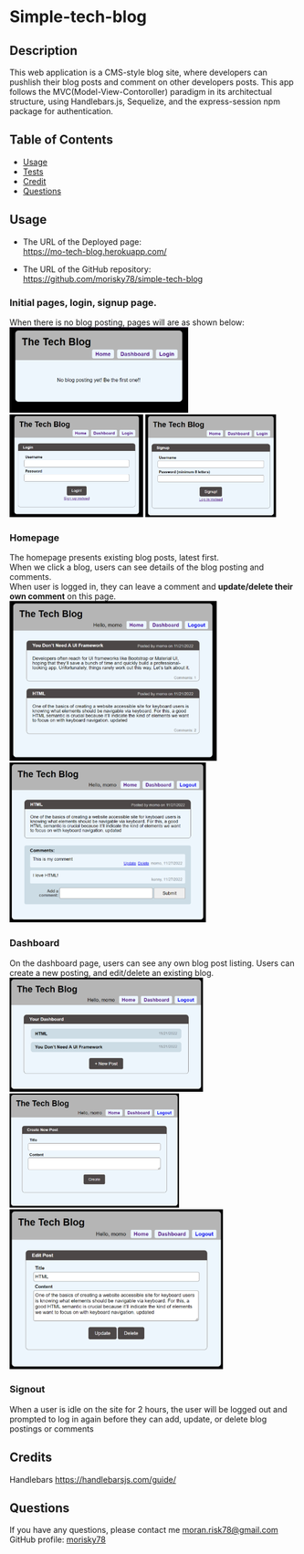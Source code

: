 # Simple-tech-blog

## Description
This web application is a CMS-style blog site, where developers can pushlish their blog posts and comment on other developers posts. This app follows the MVC(Model-View-Contoroller) paradigm in its architectual structure, using Handlebars.js, Sequelize, and the express-session npm package for authentication.

## Table of Contents

- [Usage](#usage)
- [Tests](#tests)
- [Credit](#credit)
- [Questions](#questions)

## Usage
- The URL of the Deployed page:  
https://mo-tech-blog.herokuapp.com/

- The URL of the GitHub repository:  
https://github.com/morisky78/simple-tech-blog

### Initial pages, login, signup page.
When there is no blog posting, pages will are as shown below:  
<img src="public/images/ss01.png" height="150" alt="Screenshot of no posting initial page">
<img src="public/images/ss02.png" height="180" alt="Screenshot of login"> 
<img src="public/images/ss03_signup.png" height="180" alt="Screenshot of signup"> 

### Homepage
The homepage presents existing blog posts, latest first.  
When we click a blog, users can see details of the blog posting and comments.  
When user is logged in, they can leave a comment and **update/delete their own comment** on this page.  
<img src="public/images/ss05-home.png" height="280" alt="Screenshot of homepage"> 
<img src="public/images/ss06-posting.png" height="280" alt="Screenshot of blog posting details page"> 

### Dashboard
On the dashboard page, users can see any own blog post listing. Users can create a new posting, and edit/delete an existing blog.  
<img src="public/images/ss07-dashboard.png" height="200" alt="Screenshot of dashboard"> 
<img src="public/images/ss09-dashboard-create.png" height="200" alt="Screenshot of create my blog"> 
<img src="public/images/ss08-dashboard-update.png" height="280" alt="Screenshot of update my blog">

### Signout
When a user is idle on the site for 2 hours, the user will be logged out and prompted to log in again before they can add, update, or delete blog postings or comments


## Credits
Handlebars
https://handlebarsjs.com/guide/

## Questions
If you have any questions, please contact me moran.risk78@gmail.com  
GitHub  profile: [morisky78](https://github.com/morisky78)